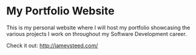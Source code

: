 # My Portfolio Website
This is my personal website where I will host my portfolio showcasing the various projects I work on throughout my Software Development career.

Check it out: http://jameysteed.com/
